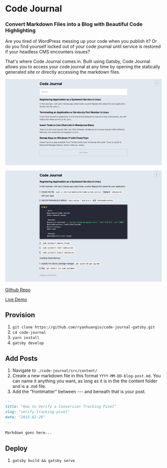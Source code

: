 # Code Journal

### Convert Markdown Files into a Blog with Beautiful Code Highlighting

Are you tired of WordPress messing up your code when you publish it? Or do you find yourself locked out of your code journal until service is restored if your headless CMS encounters issues?

That's where Code Journal comes in. Built using Gatsby, Code Journal allows you to access your code journal at any time by opening the statically generated site or directly accessing the markdown files.

![](src/images/code-journal.png "Code Journal")

![](src/images/code-journal-post.png "Code Journal Post")

[Github Repo](https://github.com/ryanhuangio/code-journal-gatsby)

[Live Demo](https://code.ryanhuang.io)

## Provision

1. `git clone https://github.com/ryanhuangio/code-journal-gatsby.git`
2. `cd code-journal`
3. `yarn install`
4. `gatsby develop`

## Add Posts

1. Navigate to `./code-journal/src/content/`
2. Create a new markdown file in this format `YYYY-MM-DD-blog-post.md`. You can name it anything you want, as long as it is in the the content folder and is a .md file.
3. Add the "frontmatter" between --- and beneath that is your post.

```markdown
---
title: "How to Verify a Conversion Tracking Pixel"
slug: "verify-tracking-pixel"
date: "2015-02-26"
---

Markdown goes here...
```

## Deploy

1. `gatsby build && gatsby serve`









